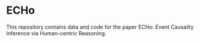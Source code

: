 # ECHo
This repository contains data and code for the paper ECHo: Event Causality Inference via Human-centric Reasoning.
